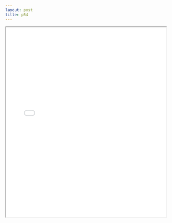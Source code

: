 ```yaml
---
layout: post
title: p54
---
```


<div class="pdf-container">
<iframe src="/ea/assets/pdfs/p54.pdf" height="600" width="100%" allowFullScreen="true"></iframe>
</div>


